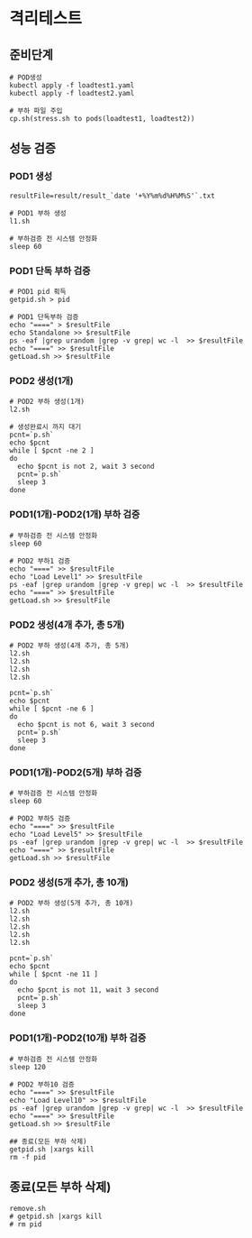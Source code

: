 # 격리테스트

## 준비단계

    # POD생성
    kubectl apply -f loadtest1.yaml
    kubectl apply -f loadtest2.yaml

    # 부하 파일 주입
    cp.sh(stress.sh to pods(loadtest1, loadtest2))

## 성능 검증

### POD1 생성

    resultFile=result/result_`date '+%Y%m%d%H%M%S'`.txt

    # POD1 부하 생성
    l1.sh

    # 부하검증 전 시스템 안정화
    sleep 60

### POD1 단독 부하 검증

    # POD1 pid 획득
    getpid.sh > pid

    # POD1 단독부하 검증
    echo "====" > $resultFile
    echo Standalone >> $resultFile
    ps -eaf |grep urandom |grep -v grep| wc -l  >> $resultFile
    echo "====" >> $resultFile
    getLoad.sh >> $resultFile

### POD2 생성(1개)

    # POD2 부하 생성(1개)
    l2.sh

    # 생성완료시 까지 대기
    pcnt=`p.sh`
    echo $pcnt
    while [ $pcnt -ne 2 ]
    do
      echo $pcnt is not 2, wait 3 second
      pcnt=`p.sh`
      sleep 3
    done

### POD1(1개)-POD2(1개) 부하 검증

    # 부하검증 전 시스템 안정화
    sleep 60

    # POD2 부하1 검증
    echo "====" >> $resultFile
    echo "Load Level1" >> $resultFile
    ps -eaf |grep urandom |grep -v grep| wc -l  >> $resultFile
    echo "====" >> $resultFile
    getLoad.sh >> $resultFile


### POD2 생성(4개 추가, 총 5개)

    # POD2 부하 생성(4개 추가, 총 5개)
    l2.sh
    l2.sh
    l2.sh
    l2.sh

    pcnt=`p.sh`
    echo $pcnt
    while [ $pcnt -ne 6 ]
    do
      echo $pcnt is not 6, wait 3 second
      pcnt=`p.sh`
      sleep 3
    done

### POD1(1개)-POD2(5개) 부하 검증

    # 부하검증 전 시스템 안정화
    sleep 60

    # POD2 부하5 검증
    echo "====" >> $resultFile
    echo "Load Level5" >> $resultFile
    ps -eaf |grep urandom |grep -v grep| wc -l  >> $resultFile
    echo "====" >> $resultFile
    getLoad.sh >> $resultFile

### POD2 생성(5개 추가, 총 10개)

    # POD2 부하 생성(5개 추가, 총 10개)
    l2.sh
    l2.sh
    l2.sh
    l2.sh
    l2.sh

    pcnt=`p.sh`
    echo $pcnt
    while [ $pcnt -ne 11 ]
    do
      echo $pcnt is not 11, wait 3 second
      pcnt=`p.sh`
      sleep 3
    done

### POD1(1개)-POD2(10개) 부하 검증

    # 부하검증 전 시스템 안정화
    sleep 120

    # POD2 부하10 검증
    echo "====" >> $resultFile
    echo "Load Level10" >> $resultFile
    ps -eaf |grep urandom |grep -v grep| wc -l  >> $resultFile
    echo "====" >> $resultFile
    getLoad.sh >> $resultFile

    ## 종료(모든 부하 삭제)
    getpid.sh |xargs kill
    rm -f pid

## 종료(모든 부하 삭제)

    remove.sh
    # getpid.sh |xargs kill
    # rm pid
